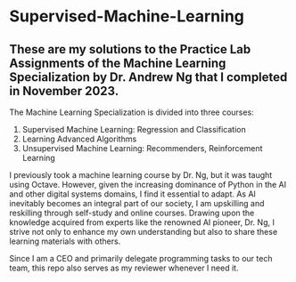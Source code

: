 # Supervised-Machine-Learning

## These are my solutions to the Practice Lab Assignments of the Machine Learning Specialization by Dr. Andrew Ng that I completed in November 2023.

The Machine Learning Specialization is divided into three courses:

1. Supervised Machine Learning: Regression and Classification
2. Learning Advanced Algorithms
3. Unsupervised Machine Learning: Recommenders, Reinforcement Learning
   
I previously took a machine learning course by Dr. Ng, but it was taught using Octave. However, given the increasing dominance of Python in the AI and other digital systems domains, I find it essential to adapt. As AI inevitably becomes an integral part of our society, I am upskilling and reskilling through self-study and online courses. Drawing upon the knowledge acquired from experts like the renowned AI pioneer, Dr. Ng, I strive not only to enhance my own understanding but also to share these learning materials with others.

Since I am a CEO and primarily delegate programming tasks to our tech team, this repo also serves as my reviewer whenever I need it.

